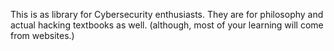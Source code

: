 This is as library for Cybersecurity enthusiasts. They are for philosophy and actual hacking textbooks as well. (although, most of your learning will come from websites.)